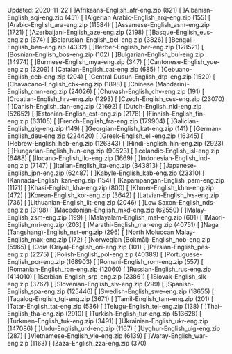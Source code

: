 Updated: 2020-11-22
[ ]Afrikaans-English_afr-eng.zip (821)
[ ]Albanian-English_sqi-eng.zip (451)
[ ]Algerian Arabic-English_arq-eng.zip (155)
[ ]Arabic-English_ara-eng.zip (11584)
[ ]Assamese-English_asm-eng.zip (1721)
[ ]Azerbaijani-English_aze-eng.zip (2198)
[ ]Basque-English_eus-eng.zip (674)
[ ]Belarusian-English_bel-eng.zip (3826)
[ ]Bengali-English_ben-eng.zip (4332)
[ ]Berber-English_ber-eng.zip (128521)
[ ]Bosnian-English_bos-eng.zip (102)
[ ]Bulgarian-English_bul-eng.zip (14974)
[ ]Burmese-English_mya-eng.zip (347)
[ ]Cantonese-English_yue-eng.zip (3209)
[ ]Catalan-English_cat-eng.zip (685)
[ ]Cebuano-English_ceb-eng.zip (204)
[ ]Central Dusun-English_dtp-eng.zip (1520)
[ ]Chavacano-English_cbk-eng.zip (1898)
[ ]Chinese (Mandarin)-English_cmn-eng.zip (24026)
[ ]Chuvash-English_chv-eng.zip (191)
[ ]Croatian-English_hrv-eng.zip (1293)
[ ]Czech-English_ces-eng.zip (23070)
[ ]Danish-English_dan-eng.zip (21692)
[ ]Dutch-English_nld-eng.zip (52652)
[ ]Estonian-English_est-eng.zip (2178)
[ ]Finnish-English_fin-eng.zip (63105)
[ ]French-English_fra-eng.zip (179904)
[ ]Galician-English_glg-eng.zip (149)
[ ]Georgian-English_kat-eng.zip (141)
[ ]German-English_deu-eng.zip (224420)
[ ]Greek-English_ell-eng.zip (16345)
[ ]Hebrew-English_heb-eng.zip (126343)
[ ]Hindi-English_hin-eng.zip (2923)
[ ]Hungarian-English_hun-eng.zip (90523)
[ ]Icelandic-English_isl-eng.zip (6488)
[ ]Ilocano-English_ilo-eng.zip (1669)
[ ]Indonesian-English_ind-eng.zip (7147)
[ ]Italian-English_ita-eng.zip (343813)
[ ]Japanese-English_jpn-eng.zip (62487)
[ ]Kabyle-English_kab-eng.zip (23310)
[ ]Kannada-English_kan-eng.zip (154)
[ ]Kapampangan-English_pam-eng.zip (1171)
[ ]Khasi-English_kha-eng.zip (800)
[ ]Khmer-English_khm-eng.zip (472)
[ ]Korean-English_kor-eng.zip (3642)
[ ]Latvian-English_lvs-eng.zip (736)
[ ]Lithuanian-English_lit-eng.zip (2046)
[ ]Low Saxon-English_nds-eng.zip (3198)
[ ]Macedonian-English_mkd-eng.zip (62550)
[ ]Malay-English_zsm-eng.zip (199)
[ ]Malayalam-English_mal-eng.zip (601)
[ ]Maori-English_mri-eng.zip (203)
[ ]Marathi-English_mar-eng.zip (40751)
[ ]Naga (Tangshang)-English_nst-eng.zip (296)
[ ]North Moluccan Malay-English_max-eng.zip (172)
[ ]Norwegian (Bokmål)-English_nob-eng.zip (5965)
[ ]Odia (Oriya)-English_ori-eng.zip (101)
[ ]Persian-English_pes-eng.zip (2275)
[ ]Polish-English_pol-eng.zip (40389)
[ ]Portuguese-English_por-eng.zip (168903)
[ ]Romani-English_rom-eng.zip (557)
[ ]Romanian-English_ron-eng.zip (12060)
[ ]Russian-English_rus-eng.zip (414010)
[ ]Serbian-English_srp-eng.zip (23861)
[ ]Slovak-English_slk-eng.zip (3767)
[ ]Slovenian-English_slv-eng.zip (299)
[ ]Spanish-English_spa-eng.zip (125446)
[ ]Swedish-English_swe-eng.zip (18655)
[ ]Tagalog-English_tgl-eng.zip (3671)
[ ]Tamil-English_tam-eng.zip (201)
[ ]Tatar-English_tat-eng.zip (536)
[ ]Telugu-English_tel-eng.zip (138)
[ ]Thai-English_tha-eng.zip (2910)
[ ]Turkish-English_tur-eng.zip (513628)
[ ]Turkmen-English_tuk-eng.zip (3491)
[ ]Ukrainian-English_ukr-eng.zip (147086)
[ ]Urdu-English_urd-eng.zip (1167)
[ ]Uyghur-English_uig-eng.zip (287)
[ ]Vietnamese-English_vie-eng.zip (6139)
[ ]Waray-English_war-eng.zip (1163)
[ ]Zaza-English_zza-eng.zip (370)